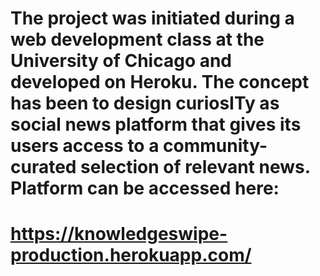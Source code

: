 # The project was initiated during a web development class at the University of Chicago and developed on Heroku. The concept has been to design curiosITy as social news platform that gives its users access to a community-curated selection of relevant news. Platform can be accessed here:
# https://knowledgeswipe-production.herokuapp.com/
